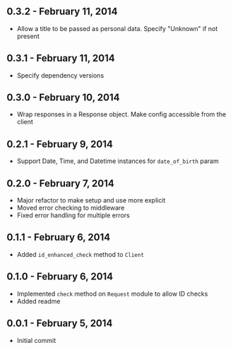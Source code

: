 ## 0.3.2 - February 11, 2014

- Allow a title to be passed as personal data. Specify "Unknown" if not
present

## 0.3.1 - February 11, 2014

- Specify dependency versions

## 0.3.0 - February 10, 2014

- Wrap responses in a Response object. Make config accessible from the client

## 0.2.1 - February 9, 2014

- Support Date, Time, and Datetime instances for `date_of_birth` param

## 0.2.0 - February 7, 2014

- Major refactor to make setup and use more explicit
- Moved error checking to middleware
- Fixed error handling for multiple errors

## 0.1.1 - February 6, 2014

- Added `id_enhanced_check` method to `Client`

## 0.1.0 - February 6, 2014

- Implemented `check` method on `Request` module to allow ID checks
- Added readme

## 0.0.1 - February 5, 2014

- Initial commit